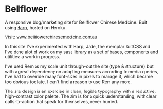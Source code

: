 Bellflower
=========================================

A responsive blog/marketing site for Bellflower Chinese Medicine. Built using [Harp](http://harpjs.com), hosted on Heroku.

Visit: www.bellflowerchinesemedicine.com.au

In this site I've experimented with Harp, Jade, the exemplar SuitCSS and I've done alot of work on my sass library as a set of bases, components and utilities: a work in progress.

I've used Rem as my scale unit through-out the site (type & structure), but with a great dependency on adapting measures according to media queries, I've had to override many font-sizes in pixels to manage it, which became too obvious too late. I can't find a reason to use Rem any more.

The site design is an exercise in clean, legible typography with a reductive, high-contrast color palette. The aim is for a quick understanding, with clear calls-to-action that speak for themselves, never hurried.
